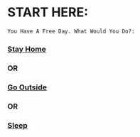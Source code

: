 # START HERE:
```You Have A Free Day. What Would You Do?:```
### [Stay Home](stayhome.md)
### OR
### [Go Outside](gooutside.md)
### OR
### [Sleep](sleep.md)